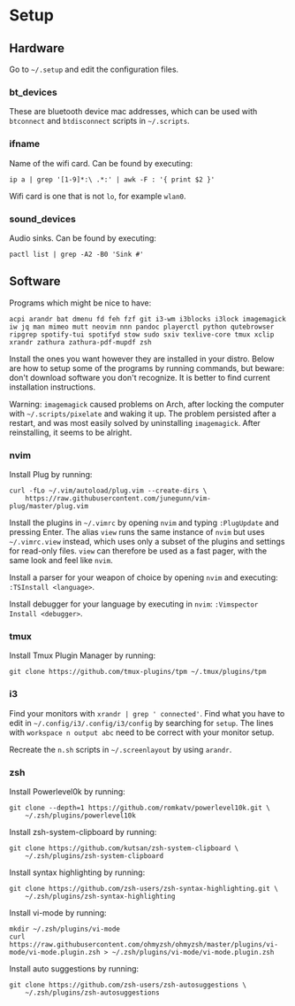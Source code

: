 # Setup

## Hardware

Go to `~/.setup` and edit the configuration files.

### bt\_devices

These are bluetooth device mac addresses, which can be used with `btconnect`
and `btdisconnect` scripts in `~/.scripts`.

### ifname

Name of the wifi card. Can be found by executing:

```
ip a | grep '[1-9]*:\ .*:' | awk -F : '{ print $2 }'
```

Wifi card is one that is not `lo`, for example `wlan0`.

### sound\_devices

Audio sinks. Can be found by executing:

```
pactl list | grep -A2 -B0 'Sink #'
```

## Software

Programs which might be nice to have:

`acpi arandr bat dmenu fd feh fzf git i3-wm i3blocks i3lock imagemagick iw jq
man mimeo mutt neovim nnn pandoc playerctl python qutebrowser ripgrep
spotify-tui spotifyd stow sudo sxiv texlive-core tmux xclip xrandr zathura
zathura-pdf-mupdf zsh`

Install the ones you want however they are installed in your distro. Below are
how to setup some of the programs by running commands, but beware: don't
download software you don't recognize. It is better to find current
installation instructions.

Warning: `imagemagick` caused problems on Arch, after locking the computer with
`~/.scripts/pixelate` and waking it up. The problem persisted after a restart,
and was most easily solved by uninstalling `imagemagick`. After reinstalling,
it seems to be alright.

### nvim

Install Plug by running:

```
curl -fLo ~/.vim/autoload/plug.vim --create-dirs \
    https://raw.githubusercontent.com/junegunn/vim-plug/master/plug.vim
```

Install the plugins in `~/.vimrc` by opening `nvim` and typing `:PlugUpdate`
and pressing Enter. The alias `view` runs the same instance of `nvim` but
uses `~/.vimrc.view` instead, which uses only a subset of the plugins and
settings for read-only files. `view` can therefore be used as a fast pager,
with the same look and feel like `nvim`.

Install a parser for your weapon of choice by opening `nvim` and executing:
`:TSInstall <language>`.

Install debugger for your language by executing in `nvim`: `:Vimspector Install
<debugger>`.

### tmux

Install Tmux Plugin Manager by running:

```
git clone https://github.com/tmux-plugins/tpm ~/.tmux/plugins/tpm
```

### i3

Find your monitors with `xrandr | grep ' connected'`. Find what you have to
edit in `~/.config/i3/.config/i3/config` by searching for `setup`. The lines
with `workspace n output abc` need to be correct with your monitor setup.

Recreate the `n.sh` scripts in `~/.screenlayout` by using `arandr`.

### zsh

Install Powerlevel0k by running:

```
git clone --depth=1 https://github.com/romkatv/powerlevel10k.git \
    ~/.zsh/plugins/powerlevel10k
```

Install zsh-system-clipboard by running:

```
git clone https://github.com/kutsan/zsh-system-clipboard \
    ~/.zsh/plugins/zsh-system-clipboard
```

Install syntax highlighting by running:

```
git clone https://github.com/zsh-users/zsh-syntax-highlighting.git \
    ~/.zsh/plugins/zsh-syntax-highlighting
```

Install vi-mode by running:

```
mkdir ~/.zsh/plugins/vi-mode
curl https://raw.githubusercontent.com/ohmyzsh/ohmyzsh/master/plugins/vi-mode/vi-mode.plugin.zsh > ~/.zsh/plugins/vi-mode/vi-mode.plugin.zsh
```

Install auto suggestions by running:
```
git clone https://github.com/zsh-users/zsh-autosuggestions \
    ~/.zsh/plugins/zsh-autosuggestions
```
